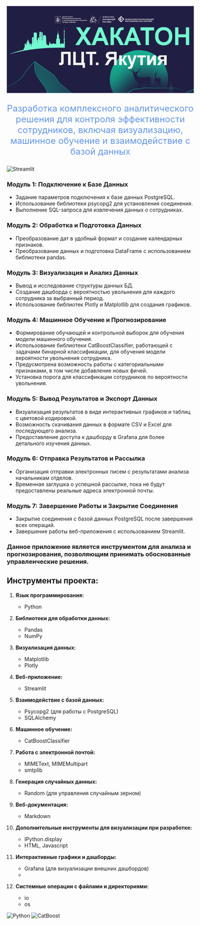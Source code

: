 <img src="fon_rep.png" alt="Image" width="900"/>


<p align="center" style="font-size: 24px;">
  <a style="color:cornflowerblue;">Разработка комплексного аналитического решения для контроля эффективности сотрудников, включая визуализацию, машинное обучение и взаимодействие с базой данных</a>
</p>



![Streamlit](https://images.datacamp.com/image/upload/v1640050215/image27_frqkzv.png)

### Модуль 1: Подключение к Базе Данных
- Задание параметров подключения к базе данных PostgreSQL.
- Использование библиотеки psycopg2 для установления соединения.
- Выполнение SQL-запроса для извлечения данных о сотрудниках.

### Модуль 2: Обработка и Подготовка Данных
- Преобразование дат в удобный формат и создание календарных признаков.
- Преобразование данных и подготовка DataFrame с использованием библиотеки pandas.

### Модуль 3: Визуализация и Анализ Данных
- Вывод и исследование структуры данных БД.
- Создание дашборда с вероятностью увольнения для каждого сотрудника за выбранный период.
- Использование библиотек Plotly и Matplotlib для создания графиков.

### Модуль 4: Машинное Обучение и Прогнозирование
- Формирование обучающей и контрольной выборок для обучения модели машинного обучения.
- Использование библиотеки CatBoostClassifier, работающей с задачами бинарной классификации, для обучения модели вероятности увольнения сотрудника.
- Предусмотрена возможность работы с категориальными признаками, в том числе добавление новых фичей.
- Установка порога для классификации сотрудников по вероятности увольнения.

### Модуль 5: Вывод Результатов и Экспорт Данных
- Визуализация результатов в виде интерактивных графиков и таблиц с цветовой кодировкой.
- Возможность скачивания данных в формате CSV и Excel для последующего анализа.
- Предоставление доступа к дашборду в Grafana для более детального изучения данных.

### Модуль 6: Отправка Результатов и Рассылка
- Организация отправки электронных писем с результатами анализа начальникам отделов.
- Временная заглушка о успешной рассылке, пока не будут предоставлены реальные адреса электронной почты.

### Модуль 7: Завершение Работы и Закрытие Соединения
- Закрытие соединения с базой данных PostgreSQL после завершения всех операций.
- Завершение работы веб-приложения с использованием Streamlit.

### Данное приложение является инструментом для анализа и прогнозирования, позволяющим принимать обоснованные управленческие решения.

## **Инструменты проекта:**

1. **Язык программирования:**
   - Python

2. **Библиотеки для обработки данных:**
   - Pandas
   - NumPy

3. **Визуализация данных:**
   - Matplotlib
   - Plotly

4. **Веб-приложение:**
   - Streamlit

5. **Взаимодействие с базой данных:**
   - Psycopg2 (для работы с PostgreSQL)
   - SQLAlchemy

6. **Машинное обучение:**
   - CatBoostClassifier

7. **Работа с электронной почтой:**
    - MIMEText, MIMEMultipart
    - smtplib

8. **Генерация случайных данных:**
   - Random (для управления случайным зерном)

9. **Веб-документация:**
   - Markdown

10. **Дополнительные инструменты для визуализации при разработке:**
    - IPython.display
    - HTML, Javascript

11. **Интерактивные графики и дашборды:**
    - Grafana (для визуализации внешних дашбордов)
    - 
12. **Системные операции с файлами и директориями:**
    - io
    - os


![Python](https://reallearnings.co.in/wp-content/uploads/2021/12/python-768x480.jpg)
![CatBoost](http://aishelf.org/wp-content/uploads/2019/04/catboost-768x384.png)
